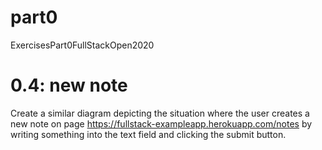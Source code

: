# part0
ExercisesPart0FullStackOpen2020

# 0.4: new note
Create a similar diagram depicting the situation where the user creates a new note on page https://fullstack-exampleapp.herokuapp.com/notes by writing something into the text field and clicking the submit button.
